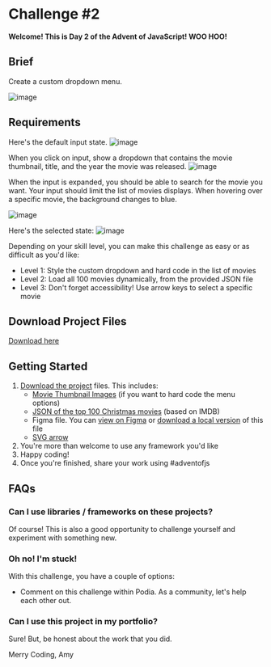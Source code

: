 # Challenge #2

**Welcome! This is Day 2 of the Advent of JavaScript! WOO HOO!**

## Brief

Create a custom dropdown menu.

![image](https://s3.us-west-2.amazonaws.com/content.podia.com/kawbac1y8cicgettox8pqf7j5oid)

## Requirements

Here's the default input state.
![image](https://s3.us-west-2.amazonaws.com/content.podia.com/7krx6wcsicuqvo209ptc14u9mfss)

When you click on input, show a dropdown that contains the movie thumbnail, title, and the year the movie was released.
![image](https://s3.us-west-2.amazonaws.com/content.podia.com/fl8rf7l71e1ebzfndxkz9k79rl9y)

When the input is expanded, you should be able to search for the movie you want. Your input should limit the list of movies displays. When hovering over a specific movie, the background changes to blue.

![image](https://s3.us-west-2.amazonaws.com/content.podia.com/cc21ur1di8cayp230tk3kadtivc7)

Here's the selected state:
![image](https://s3.us-west-2.amazonaws.com/content.podia.com/mhqo1fc7hq8e852rpikrz4rf4dev)

Depending on your skill level, you can make this challenge as easy or as difficult as you'd like:

- Level 1: Style the custom dropdown and hard code in the list of movies
- Level 2: Load all 100 movies dynamically, from the provided JSON file
- Level 3: Don't forget accessibility! Use arrow keys to select a specific movie

## Download Project Files

[Download here](https://drive.google.com/drive/folders/1zQifXmgGxjbntlW4wHSDNfP5cUbGYPOS?usp=sharing)

## Getting Started

1. [Download the project](https://drive.google.com/drive/folders/1zQifXmgGxjbntlW4wHSDNfP5cUbGYPOS?usp=sharing) files. This includes:
   - [Movie Thumbnail Images](https://drive.google.com/drive/folders/1kpDjceWS7m5d3kDXDXcf1mnrRowMHRmq?usp=drive_link) (if you want to hard code the menu options)
   - [JSON of the top 100 Christmas movies](https://drive.google.com/file/d/1srzuRs9u6e_pUCdp275A04gvfP-w15Kk/view?usp=drive_link) (based on IMDB)
   - Figma file. You can [view on Figma](https://www.figma.com/design/EkHFxPfaoWifiSasZUnV8F/Advent-of-JS---Day-2?node-id=0-1&t=2TOk24cGoGrtk06e-1) or [download a local version](https://drive.google.com/file/d/1P44GApbrdv-duIUsVe0NpsOW-k62R1e_/view?usp=drive_link) of this file
   - [SVG arrow](https://drive.google.com/file/d/18NSsYRkkhDOM4s4qKlW-MNtunpe7QSsW/view?usp=drive_link)
2. You're more than welcome to use any framework you'd like
3. Happy coding!
4. Once you're finished, share your work using #adventofjs

## FAQs

### Can I use libraries / frameworks on these projects?

Of course! This is also a good opportunity to challenge yourself and experiment with something new.

### Oh no! I'm stuck!

With this challenge, you have a couple of options:

- Comment on this challenge within Podia. As a community, let's help each other out.

### Can I use this project in my portfolio?

Sure! But, be honest about the work that you did.

Merry Coding,
Amy

